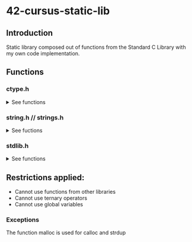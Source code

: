 # 42-cursus-static-lib

## Introduction
Static library composed out of functions from the Standard C Library with my own code implementation.

## Functions
### ctype.h
<details>
<summary>See functions</summary>

#### isalnum
<details open>
<summary>Description</summary>
        Checks for an alphanumeric character, it is equivalent to (isalpha(c) || isdigit(c)).
</details>
		
#### isalpha
<details open>
<summary>Description</summary>
        Checks  for  an  alphabetic  character; either upper or lower case
</details>

#### isdigit
<details open>
<summary>Description</summary>
        Checks for a digit (0 through 9).
</details>

#### isascii
<details open>
<summary>Description</summary>
        Checks whether c is a 7-bit unsigned char value that fits into the ASCII character set.
</details>

#### isprint
<details open>
<summary>Description</summary>
        Checks for any printable character including space.
</details>

#### toupper
<details open>
<summary>Description</summary>
</details>

#### tolower
<details open>
<summary>Description</summary>
</details>

</details>

### string.h // strings.h
<details>
<summary>See fuctions</summary>
	
#### bzero
#### memchr
#### memcmp
#### memcpy
#### memmove
#### memset
#### strlcat
#### strlcpy
#### strlen
#### strchr
#### strnstr
#### strncmp
#### strrchr
#### strup
</details>

### stdlib.h
<details>
<summary>See functions</summary>
	
#### atoi
#### calloc
</details>

## Restrictions applied:
- Cannot use functions from other libraries
- Cannot use ternary operators
- Cannot use global variables
### Exceptions
The function malloc is used for calloc and strdup

	
